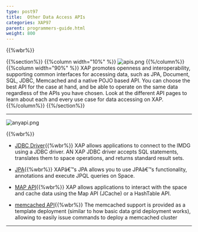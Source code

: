 ```yaml
---
type: post97
title:  Other Data Access APIs
categories: XAP97
parent: programmers-guide.html
weight: 800
---
```

{{%wbr%}}

{{%section%}}
{{%column width="10%" %}}
![apis.png](/attachment_files/subject/apis.png)
{{%/column%}}
{{%column width="90%" %}}
XAP promotes openness and interoperability, supporting common interfaces for accessing data, such as JPA, Document, SQL, JDBC, Memcached and a native POJO based API. You can choose the best API for the case at hand, and be able to operate on the same data regardless of the APIs you have chosen. Look at the different API pages to learn about each and every use case for data accessing on XAP.
{{%/column%}}
{{%/section%}}


<hr/>


![anyapi.png](/attachment_files/anyapi.png)

{{%wbr%}}

- [JDBC Driver](./jdbc-driver.html){{%wbr%}}
XAP allows applications to connect to the IMDG using a JDBC driver. AN XAP JDBC driver accepts SQL statements, translates them to space operations, and returns standard result sets.

- [JPA](./jpa-api.html){{%wbr%}}
XAPâ€™s JPA allows you to use JPAâ€™s functionality, annotations and execute JPQL queries on Space.

- [MAP API](./map-api.html){{%wbr%}}
XAP allows applications to interact with the space and cache data using the Map API (JCache) or a HashTable API.

- [memcached API](./memcached-api.html){{%wbr%}}
The memcached support is provided as a template deployment (similar to how basic data grid deployment works), allowing to easily issue commands to deploy a memcached cluster
<hr/>
